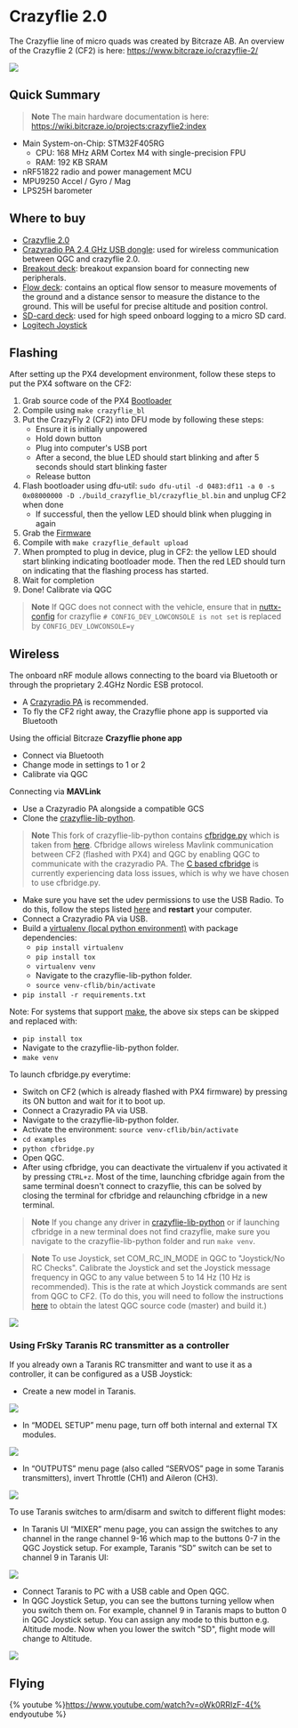 # Crazyflie 2.0

The Crazyflie line of micro quads was created by Bitcraze AB. An overview of the Crazyflie 2 (CF2) is here: https://www.bitcraze.io/crazyflie-2/

![](../../assets/hardware/hardware-crazyflie2.png)

## Quick Summary

> **Note** The main hardware documentation is here: https://wiki.bitcraze.io/projects:crazyflie2:index

  * Main System-on-Chip: STM32F405RG
    * CPU: 168 MHz ARM Cortex M4 with single-precision FPU
    * RAM: 192 KB SRAM
  * nRF51822 radio and power management MCU
  * MPU9250 Accel / Gyro / Mag
  * LPS25H barometer
  
## Where to buy
* [Crazyflie 2.0](https://store.bitcraze.io/collections/kits/products/crazyflie-2-0)
* [Crazyradio PA 2.4 GHz USB dongle](https://store.bitcraze.io/collections/kits/products/crazyradio-pa): used for wireless communication between QGC and crazyflie 2.0.
* [Breakout deck](https://store.bitcraze.io/collections/decks/products/breakout-deck): breakout expansion board for connecting new peripherals. 
* [Flow deck](https://store.bitcraze.io/collections/decks/products/flow-deck): contains an optical flow sensor to measure movements of the ground and a distance sensor to measure the distance to the ground. This will be useful for precise altitude and position control.
* [SD-card deck](https://store.bitcraze.io/collections/decks/products/sd-card-deck): used for high speed onboard logging to a micro SD card.
* [Logitech Joystick](https://www.logitechg.com/en-ch/product/f310-gamepad)

## Flashing

After setting up the PX4 development environment, follow these steps to put the PX4 software on the CF2:

1. Grab source code of the PX4 [Bootloader](https://github.com/PX4/Bootloader)
1. Compile using `make crazyflie_bl`
1. Put the CrazyFly 2 (CF2) into DFU mode by following these steps:
   - Ensure it is initially unpowered
   - Hold down button
   - Plug into computer's USB port
   - After a second, the blue LED should start blinking and after 5 seconds should start blinking faster
   - Release button
1. Flash bootloader using dfu-util: `sudo dfu-util -d 0483:df11 -a 0 -s 0x08000000 -D ./build_crazyflie_bl/crazyflie_bl.bin` and unplug CF2 when done
   - If successful, then the yellow LED should blink when plugging in again
1. Grab the [Firmware](https://github.com/PX4/Firmware)
1. Compile with `make crazyflie_default upload`
1. When prompted to plug in device, plug in CF2: the yellow LED should start blinking indicating bootloader mode. Then the red LED should turn on indicating that the flashing process has started.
1. Wait for completion
1. Done! Calibrate via QGC

> **Note** If QGC does not connect with the vehicle, ensure that in [nuttx-config](https://github.com/PX4/Firmware/blob/master/platforms/nuttx/nuttx-configs/crazyflie/nsh/defconfig#L934) for crazyflie `# CONFIG_DEV_LOWCONSOLE is not set` is replaced by `CONFIG_DEV_LOWCONSOLE=y`

## Wireless

The onboard nRF module allows connecting to the board via Bluetooth or through the proprietary 2.4GHz Nordic ESB protocol.

- A [Crazyradio PA](https://www.bitcraze.io/crazyradio-pa/) is recommended.
- To fly the CF2 right away, the Crazyflie phone app is supported via Bluetooth

Using the official Bitcraze **Crazyflie phone app**

- Connect via Bluetooth
- Change mode in settings to 1 or 2
- Calibrate via QGC

Connecting via **MAVLink**

- Use a Crazyradio PA alongside a compatible GCS
- Clone the [crazyflie-lib-python](https://github.com/barzanisar/crazyflie-lib-python/tree/cfbridge).

>**Note** This fork of crazyflie-lib-python contains [cfbridge.py](https://github.com/barzanisar/crazyflie-lib-python/blob/cfbridge/examples/cfbridge.py) which is taken from [here](https://github.com/dennisss/cfbridge). Cfbridge allows wireless Mavlink communication between CF2 (flashed with PX4) and QGC by enabling QGC to communicate with the crazyradio PA. The [C based cfbridge](https://github.com/dennisss/cfbridge) is currently experiencing data loss issues, which is why we have chosen to use cfbridge.py.

- Make sure you have set the udev permissions to use the USB Radio. To do this, follow the steps listed [here](https://github.com/bitcraze/crazyflie-lib-python#setting-udev-permissions) and **restart** your computer.
- Connect a Crazyradio PA via USB.
- Build a [virtualenv (local python environment)](https://virtualenv.pypa.io/en/latest/) with package dependencies:
  * `pip install virtualenv`
  * `pip install tox`
  * `virtualenv venv`
  * Navigate to the crazyflie-lib-python folder.
  * `source venv-cflib/bin/activate`
- `pip install -r requirements.txt`

Note: For systems that support [make](https://www.gnu.org/software/make/manual/html_node/Simple-Makefile.html), the above six steps can be skipped and replaced with:
 * `pip install tox`
 * Navigate to the crazyflie-lib-python folder.
 * `make venv`

To launch cfbridge.py everytime:
- Switch on CF2 (which is already flashed with PX4 firmware) by pressing its ON button and wait for it to boot up.
- Connect a Crazyradio PA via USB.
- Navigate to the crazyflie-lib-python folder.
- Activate the environment: `source venv-cflib/bin/activate`
- `cd examples`
- `python cfbridge.py`
- Open QGC.
- After using cfbridge, you can deactivate the virtualenv if you activated it by pressing `CTRL+z`. Most of the time, launching cfbridge again from the same terminal doesn't connect to crazyflie, this can be solved by closing the terminal for cfbridge and relaunching cfbridge in a new terminal. 

> **Note** If you change any driver in [crazyflie-lib-python](https://github.com/barzanisar/crazyflie-lib-python/tree/cfbridge) or if launching cfbridge in a new terminal does not find crazyflie, make sure you navigate to the crazyflie-lib-python folder and run `make venv`.

> **Note** To use Joystick, set COM_RC_IN_MODE in QGC to "Joystick/No RC Checks". Calibrate the Joystick and set the Joystick message frequency in QGC to any value between 5 to 14 Hz (10 Hz is recommended). This is the rate at which Joystick commands are sent from QGC to CF2. (To do this, you will need to follow the instructions [here](https://github.com/mavlink/qgroundcontrol) to obtain the latest QGC source code (master) and build it.)

![](../../assets/hardware/joystick-message-frequency.png)

### Using FrSky Taranis RC transmitter as a controller
If you already own a Taranis RC transmitter and want to use it as a controller, it can be configured as a USB Joystick:

- Create a new model in Taranis.

![](../../assets/hardware/hardware-crazyflie-taranis-model.jpg)

- In “MODEL SETUP” menu page, turn off both internal and external TX modules.

![](../../assets/hardware/hardware-crazyflie-taranis-modelSetup.jpg)

- In “OUTPUTS” menu page (also called “SERVOS” page in some Taranis transmitters), invert Throttle (CH1) and Aileron (CH3).

![](../../assets/hardware/harware-crazyflie-taranis-outputs.jpg)

To use Taranis switches to arm/disarm and switch to different flight modes:

- In Taranis UI “MIXER” menu page, you can assign the switches to any channel in the range channel 9-16 which map to the buttons 0-7 in the QGC Joystick setup. For example, Taranis “SD” switch can be set to channel 9 in Taranis UI:

![](../../assets/hardware/hardware-crazyflie-taranis-switchSetup.jpg)

- Connect Taranis to PC with a USB cable and Open QGC. 
- In QGC Joystick Setup, you can see the buttons turning yellow when you switch them on. For example, channel 9 in Taranis maps to button 0 in QGC Joystick setup. You can assign any mode to this button e.g. Altitude mode. Now when you lower the switch "SD", flight mode will change to Altitude.

![](../../assets/hardware/hardware-crazyflie-QGCjoystick-setup.png)


## Flying

{% youtube %}https://www.youtube.com/watch?v=oWk0RRIzF-4{% endyoutube %}

